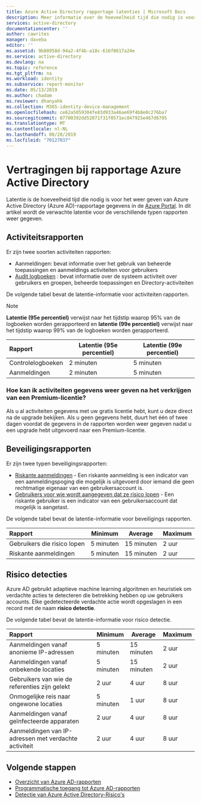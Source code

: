```yaml
---
title: Azure Active Directory rapportage latenties | Microsoft Docs
description: Meer informatie over de hoeveelheid tijd die nodig is voor het rapporteren van gebeurtenissen om weer te geven in uw Azure Portal
services: active-directory
documentationcenter: ''
author: cawrites
manager: daveba
editor: ''
ms.assetid: 9b88958d-94a2-4f4b-a18c-616f0617a24e
ms.service: active-directory
ms.devlang: na
ms.topic: reference
ms.tgt_pltfrm: na
ms.workload: identity
ms.subservice: report-monitor
ms.date: 05/13/2019
ms.author: chadam
ms.reviewer: dhanyahk
ms.collection: M365-identity-device-management
ms.openlocfilehash: ce62a5059304fe83d933a46ae69f4b8e0c276ba7
ms.sourcegitcommit: 07700392dd52071f31f0571ec847925e467d6795
ms.translationtype: MT
ms.contentlocale: nl-NL
ms.lasthandoff: 08/28/2019
ms.locfileid: "70127037"
---
```

# <a name="azure-active-directory-reporting-latencies"></a>Vertragingen bij rapportage Azure Active Directory

Latentie is de hoeveelheid tijd die nodig is voor het weer geven van Azure Active Directory (Azure AD)-rapportage gegevens in de [Azure Portal](https://portal.azure.com). In dit artikel wordt de verwachte latentie voor de verschillende typen rapporten weer gegeven. 

## <a name="activity-reports"></a>Activiteitsrapporten

Er zijn twee soorten activiteiten rapporten:

- [](concept-sign-ins.md) Aanmeldingen: bevat informatie over het gebruik van beheerde toepassingen en aanmeldings activiteiten voor gebruikers
- [Audit logboeken](concept-audit-logs.md) : bevat informatie over de systeem activiteit over gebruikers en groepen, beheerde toepassingen en Directory-activiteiten

De volgende tabel bevat de latentie-informatie voor activiteiten rapporten. 

> [!NOTE]
> **Latentie (95e percentiel)** verwijst naar het tijdstip waarop 95% van de logboeken worden gerapporteerd en **latentie (99e percentiel)** verwijst naar het tijdstip waarop 99% van de logboeken worden gerapporteerd. 
>

| Rapport | Latentie (95e percentiel) |Latentie (99e percentiel)|
| :-- | --- | --- |
| Controlelogboeken | 2 minuten  | 5 minuten  |
| Aanmeldingen | 2 minuten  | 5 minuten |

### <a name="how-soon-can-i-see-activities-data-after-getting-a-premium-license"></a>Hoe kan ik activiteiten gegevens weer geven na het verkrijgen van een Premium-licentie?

Als u al activiteiten gegevens met uw gratis licentie hebt, kunt u deze direct na de upgrade bekijken. Als u geen gegevens hebt, duurt het één of twee dagen voordat de gegevens in de rapporten worden weer gegeven nadat u een upgrade hebt uitgevoerd naar een Premium-licentie.

## <a name="security-reports"></a>Beveiligingsrapporten

Er zijn twee typen beveiligingsrapporten:

- [Riskante aanmeldingen](concept-risky-sign-ins.md) - Een riskante aanmelding is een indicator van een aanmeldingspoging die mogelijk is uitgevoerd door iemand die geen rechtmatige eigenaar van een gebruikersaccount is. 
- [Gebruikers voor wie wordt aangegeven dat ze risico lopen](concept-user-at-risk.md) - Een riskante gebruiker is een indicator van een gebruikersaccount dat mogelijk is aangetast. 

De volgende tabel bevat de latentie-informatie voor beveiligings rapporten.

| Rapport | Minimum | Average | Maximum |
| :-- | --- | --- | --- |
| Gebruikers die risico lopen          | 5 minuten   | 15 minuten  | 2 uur  |
| Riskante aanmeldingen         | 5 minuten   | 15 minuten  | 2 uur  |

## <a name="risk-detections"></a>Risico detecties

Azure AD gebruikt adaptieve machine learning algoritmen en heuristiek om verdachte acties te detecteren die betrekking hebben op uw gebruikers accounts. Elke gedetecteerde verdachte actie wordt opgeslagen in een record met de naam **risico detectie**.

De volgende tabel bevat de latentie-informatie voor risico detectie.

| Rapport | Minimum | Average | Maximum |
| :-- | --- | --- | --- |
| Aanmeldingen vanaf anonieme IP-adressen |5 minuten |15 minuten |2 uur |
| Aanmeldingen vanaf onbekende locaties |5 minuten |15 minuten |2 uur |
| Gebruikers van wie de referenties zijn gelekt |2 uur |4 uur |8 uur |
| Onmogelijke reis naar ongewone locaties |5 minuten |1 uur |8 uur  |
| Aanmeldingen vanaf geïnfecteerde apparaten |2 uur |4 uur |8 uur  |
| Aanmeldingen van IP-adressen met verdachte activiteit |2 uur |4 uur |8 uur  |


## <a name="next-steps"></a>Volgende stappen

* [Overzicht van Azure AD-rapporten](overview-reports.md)
* [Programmatische toegang tot Azure AD-rapporten](concept-reporting-api.md)
* [Detectie van Azure Active Directory-Risico's](concept-risk-events.md)

